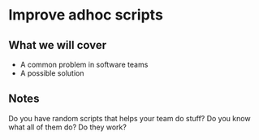 # Improve adhoc scripts

## What we will cover

- A common problem in software teams
- A possible solution

## Notes

Do you have random scripts that helps your team do stuff?
Do you know what all of them do?
Do they work?
